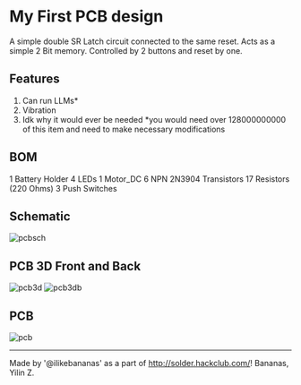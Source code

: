 # My First PCB design
A simple double SR Latch circuit connected to the same reset. Acts as a simple 2 Bit memory. Controlled by 2 buttons and reset by one.

## Features
1. Can run LLMs*
2. Vibration
3. Idk why it would ever be needed
*you would need over 128000000000 of this item and need to make necessary modifications

## BOM
1 Battery Holder
4 LEDs
1 Motor_DC
6 NPN 2N3904 Transistors
17 Resistors (220 Ohms)
3 Push Switches

## Schematic
![pcbsch](https://github.com/user-attachments/assets/83500a27-7184-41fe-bed4-c245e005c055)
## PCB 3D Front and Back
![pcb3d](https://github.com/user-attachments/assets/12b65f3d-29ab-46f9-b68d-47847294eeb0)
![pcb3db](https://github.com/user-attachments/assets/2b1164bb-724c-4ba1-ad71-b23ad4d0c27d)
## PCB
![pcb](https://github.com/user-attachments/assets/cf24d25d-e530-45c5-b3fe-7e2856e0ab0f)

---
Made by '@ilikebananas' as a part of http://solder.hackclub.com/!
Bananas,
Yilin Z.

